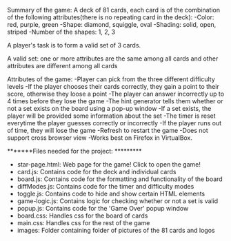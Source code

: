 Summary of the game: A deck of 81 cards, each card is of the combination of the following attributes(there is no repeating card in the deck): -Color: red, purple, green -Shape: diamond, squiggle, oval -Shading: solid, open, striped -Number of the shapes: 1, 2, 3

A player's task is to form a valid set of 3 cards.

A valid set: one or more attributes are the same among all cards and other attributes are different among all cards

Attributes of the game: -Player can pick from the three different difficulty levels -If the player chooses their cards correctly, they gain a point to their score, otherwise they loose a point -The player can answer incorrectly up to 4 times before they lose the game -The hint generator tells them whether or not a set exists on the board using a pop-up window -If a set exists, the player will be provided some information about the set -The timer is reset everytime the player guesses correctly or incorrectly -If the player runs out of time, they will lose the game -Refresh to restart the game -Does not support cross browser view -Works best on Firefox in VirtualBox. 

*******Files needed for the project: *********
- star-page.html: Web page for the game! Click to open the game!
- card.js: Contains code for the deck and individual cards
- board.js: Contains code for the formatting and functionality of the board
- diffModes.js: Contains code for the timer and difficulty modes   
- toggle.js: Contains code to hide and show certain HTML elements
- game-logic.js: Contains logic for checking whether or not a set is valid
- popup.js: Contains code for the 'Game Over' popup window
- board.css: Handles css for the board of cards
- main.css: Handles css for the rest of the game
- images: Folder containing folder of pictures of the 81 cards and logos

